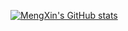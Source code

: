 [![MengXin's GitHub stats](https://github-readme-stats.vercel.app/api?username=mengxin239)](https://github.com/anuraghazra/github-readme-stats)

<!--
**mengxin239/mengxin239** is a ✨ _special_ ✨ repository because its `README.md` (this file) appears on your GitHub profile.

Here are some ideas to get you started:

- 🔭 I’m currently working on ...
- 🌱 I’m currently learning ...
- 👯 I’m looking to collaborate on ...
- 🤔 I’m looking for help with ...
- 💬 Ask me about ...
- 📫 How to reach me: ...
- 😄 Pronouns: ...
- ⚡ Fun fact: ...
-->
